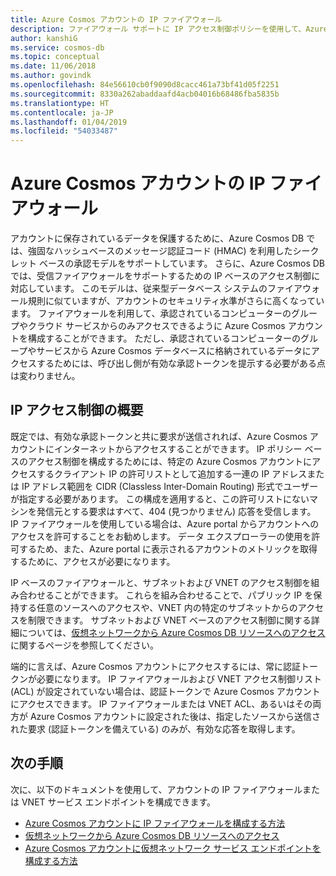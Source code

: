 ```yaml
---
title: Azure Cosmos アカウントの IP ファイアウォール
description: ファイアウォール サポートに IP アクセス制御ポリシーを使用して、Azure Cosmos DB データを保護する方法について説明します。
author: kanshiG
ms.service: cosmos-db
ms.topic: conceptual
ms.date: 11/06/2018
ms.author: govindk
ms.openlocfilehash: 84e56610cb0f9090d8cacc461a73bf41d05f2251
ms.sourcegitcommit: 8330a262abaddaafd4acb04016b68486fba5835b
ms.translationtype: HT
ms.contentlocale: ja-JP
ms.lasthandoff: 01/04/2019
ms.locfileid: "54033487"
---
```

# <a name="ip-firewall-for-azure-cosmos-accounts"></a>Azure Cosmos アカウントの IP ファイアウォール

アカウントに保存されているデータを保護するために、Azure Cosmos DB では、強固なハッシュベースのメッセージ認証コード (HMAC) を利用したシークレット ベースの承認モデルをサポートしています。 さらに、Azure Cosmos DB では、受信ファイアウォールをサポートするための IP ベースのアクセス制御に対応しています。 このモデルは、従来型データベース システムのファイアウォール規則に似ていますが、アカウントのセキュリティ水準がさらに高くなっています。 ファイアウォールを利用して、承認されているコンピューターのグループやクラウド サービスからのみアクセスできるように Azure Cosmos アカウントを構成することができます。 ただし、承認されているコンピューターのグループやサービスから Azure Cosmos データベースに格納されているデータにアクセスするためには、呼び出し側が有効な承認トークンを提示する必要がある点は変わりません。

## <a id="ip-access-control-overview"></a>IP アクセス制御の概要

既定では、有効な承認トークンと共に要求が送信されれば、Azure Cosmos アカウントにインターネットからアクセスすることができます。 IP ポリシー ベースのアクセス制御を構成するためには、特定の Azure Cosmos アカウントにアクセスするクライアント IP の許可リストとして追加する一連の IP アドレスまたは IP アドレス範囲を CIDR (Classless Inter-Domain Routing) 形式でユーザーが指定する必要があります。 この構成を適用すると、この許可リストにないマシンを発信元とする要求はすべて、404 (見つかりません) 応答を受信します。 IP ファイアウォールを使用している場合は、Azure portal からアカウントへのアクセスを許可することをお勧めします。 データ エクスプローラーの使用を許可するため、また、Azure portal に表示されるアカウントのメトリックを取得するために、アクセスが必要になります。

IP ベースのファイアウォールと、サブネットおよび VNET のアクセス制御を組み合わせることができます。 これらを組み合わせることで、パブリック IP を保持する任意のソースへのアクセスや、VNET 内の特定のサブネットからのアクセスを制限できます。 サブネットおよび VNET ベースのアクセス制御に関する詳細については、[仮想ネットワークから Azure Cosmos DB リソースへのアクセス](vnet-service-endpoint.md)に関するページを参照してください。

端的に言えば、Azure Cosmos アカウントにアクセスするには、常に認証トークンが必要になります。 IP ファイアウォールおよび VNET アクセス制御リスト (ACL) が設定されていない場合は、認証トークンで Azure Cosmos アカウントにアクセスできます。 IP ファイアウォールまたは VNET ACL、あるいはその両方が Azure Cosmos アカウントに設定された後は、指定したソースから送信された要求 (認証トークンを備えている) のみが、有効な応答を取得します。 

## <a name="next-steps"></a>次の手順

次に、以下のドキュメントを使用して、アカウントの IP ファイアウォールまたは VNET サービス エンドポイントを構成できます。

* [Azure Cosmos アカウントに IP ファイアウォールを構成する方法](how-to-configure-firewall.md)
* [仮想ネットワークから Azure Cosmos DB リソースへのアクセス](vnet-service-endpoint.md)
* [Azure Cosmos アカウントに仮想ネットワーク サービス エンドポイントを構成する方法](how-to-configure-vnet-service-endpoint.md)




